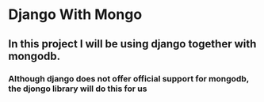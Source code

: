 # Django With Mongo

## In this project I will be using django together with mongodb.

### Although django does not offer official support for mongodb, the **djongo** library will do this for us
